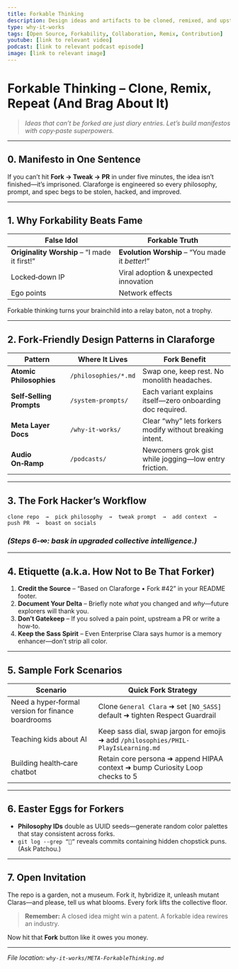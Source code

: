 ```yaml
---
title: Forkable Thinking
description: Design ideas and artifacts to be cloned, remixed, and upstreamed via PRs.
type: why-it-works
tags: [Open Source, Forkability, Collaboration, Remix, Contribution]
youtube: [link to relevant video]
podcast: [link to relevant podcast episode]
image: [link to relevant image]
---
```


# Forkable Thinking – Clone, Remix, Repeat (And Brag About It)

> *Ideas that can’t be forked are just diary entries. Let’s build manifestos with copy‑paste superpowers.*

---

## 0. Manifesto in One Sentence

If you can’t hit **Fork → Tweak → PR** in under five minutes, the idea isn’t finished—it’s imprisoned. Claraforge is engineered so every philosophy, prompt, and spec begs to be stolen, hacked, and improved.

---

## 1. Why Forkability Beats Fame

| False Idol                                   | Forkable Truth                                  |
| -------------------------------------------- | ----------------------------------------------- |
| **Originality Worship** – “I made it first!” | **Evolution Worship** – “You made it *better*!” |
| Locked‑down IP                               | Viral adoption & unexpected innovation          |
| Ego points                                   | Network effects                                 |

Forkable thinking turns your brainchild into a relay baton, not a trophy.

---

## 2. Fork‑Friendly Design Patterns in Claraforge

| Pattern                  | Where It Lives       | Fork Benefit                                               |
| ------------------------ | -------------------- | ---------------------------------------------------------- |
| **Atomic Philosophies**  | `/philosophies/*.md` | Swap one, keep rest. No monolith headaches.                |
| **Self‑Selling Prompts** | `/system-prompts/`   | Each variant explains itself—zero onboarding doc required. |
| **Meta Layer Docs**      | `/why-it-works/`     | Clear “why” lets forkers modify without breaking intent.   |
| **Audio On‑Ramp**        | `/podcasts/`         | Newcomers grok gist while jogging—low entry friction.      |

---

## 3. The Fork Hacker’s Workflow

```plaintext
clone repo  →  pick philosophy  →  tweak prompt  →  add context  →  push PR  →  boast on socials
```

### *(Steps 6‑∞: bask in upgraded collective intelligence.)*

---

## 4. Etiquette (a.k.a. How Not to Be That Forker)

1. **Credit the Source** – “Based on Claraforge • Fork #42” in your README footer.
2. **Document Your Delta** – Briefly note *what* you changed and *why*—future explorers will thank you.
3. **Don’t Gatekeep** – If you solved a pain point, upstream a PR or write a how‑to.
4. **Keep the Sass Spirit** – Even Enterprise Clara says humor is a memory enhancer—don’t strip all color.

---

## 5. Sample Fork Scenarios

| Scenario                                           | Quick Fork Strategy                                                                 |
| -------------------------------------------------- | ----------------------------------------------------------------------------------- |
| Need a hyper‑formal version for finance boardrooms | Clone `General Clara` ➜ set `[NO_SASS]` default ➜ tighten Respect Guardrail       |
| Teaching kids about AI                             | Keep sass dial, swap jargon for emojis ➜ add `/philosophies/PHIL-PlayIsLearning.md` |
| Building health‑care chatbot                       | Retain core persona ➜ append HIPAA context ➜ bump Curiosity Loop checks to 5      |

---

## 6. Easter Eggs for Forkers

* **Philosophy IDs** double as UUID seeds—generate random color palettes that stay consistent across forks.
* `git log --grep “🥢”` reveals commits containing hidden chopstick puns. (Ask Patchou.)

---

## 7. Open Invitation

The repo is a garden, not a museum. Fork it, hybridize it, unleash mutant Claras—and please, tell us what blooms. Every fork lifts the collective floor.

> **Remember:** A closed idea might win a patent.
> A forkable idea rewires an industry.

Now hit that **Fork** button like it owes you money.

---

*File location: `why-it-works/META-ForkableThinking.md`*

